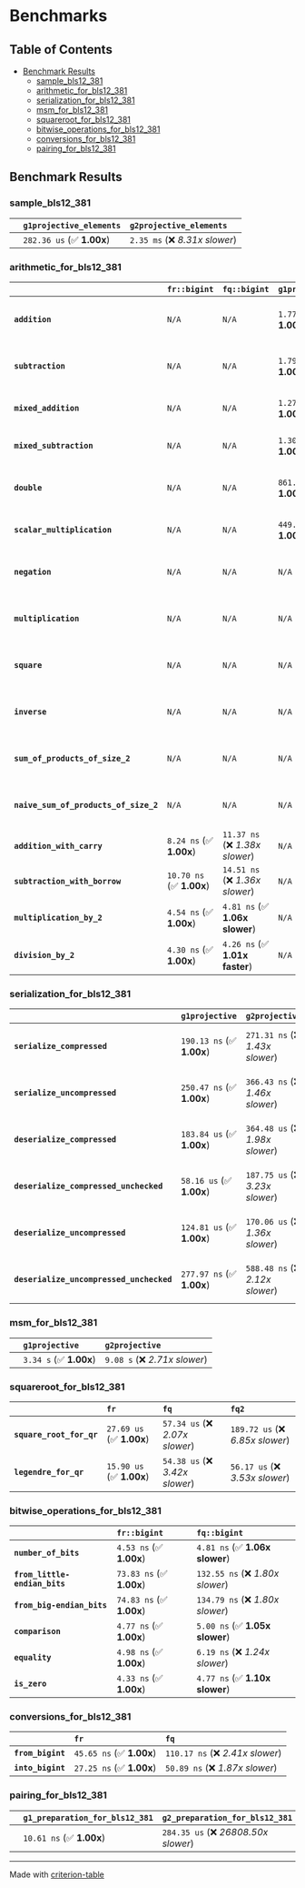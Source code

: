 # Benchmarks

## Table of Contents

- [Benchmark Results](#benchmark-results)
    - [sample_bls12_381](#sample_bls12_381)
    - [arithmetic_for_bls12_381](#arithmetic_for_bls12_381)
    - [serialization_for_bls12_381](#serialization_for_bls12_381)
    - [msm_for_bls12_381](#msm_for_bls12_381)
    - [squareroot_for_bls12_381](#squareroot_for_bls12_381)
    - [bitwise_operations_for_bls12_381](#bitwise_operations_for_bls12_381)
    - [conversions_for_bls12_381](#conversions_for_bls12_381)
    - [pairing_for_bls12_381](#pairing_for_bls12_381)

## Benchmark Results

### sample_bls12_381

|        | `g1projective_elements`          | `g2projective_elements`           |
|:-------|:---------------------------------|:--------------------------------- |
|        | `282.36 us` (✅ **1.00x**)        | `2.35 ms` (❌ *8.31x slower*)      |

### arithmetic_for_bls12_381

|                                       | `fr::bigint`             | `fq::bigint`                    | `g1projective`            | `g2projective`                 | `fq2`                            | `fq12`                            | `fq`                             | `fr`                               |
|:--------------------------------------|:-------------------------|:--------------------------------|:--------------------------|:-------------------------------|:---------------------------------|:----------------------------------|:---------------------------------|:---------------------------------- |
| **`addition`**                        | `N/A`                    | `N/A`                           | `1.77 us` (✅ **1.00x**)   | `4.98 us` (❌ *2.81x slower*)   | `36.47 ns` (🚀 **48.59x faster**) | `227.50 ns` (🚀 **7.79x faster**)  | `24.71 ns` (🚀 **71.71x faster**) | `10.91 ns` (🚀 **162.39x faster**)  |
| **`subtraction`**                     | `N/A`                    | `N/A`                           | `1.79 us` (✅ **1.00x**)   | `4.90 us` (❌ *2.73x slower*)   | `35.76 ns` (🚀 **50.11x faster**) | `217.43 ns` (🚀 **8.24x faster**)  | `20.14 ns` (🚀 **88.98x faster**) | `11.31 ns` (🚀 **158.44x faster**)  |
| **`mixed_addition`**                  | `N/A`                    | `N/A`                           | `1.27 us` (✅ **1.00x**)   | `3.53 us` (❌ *2.77x slower*)   | `N/A`                            | `N/A`                             | `N/A`                            | `N/A`                              |
| **`mixed_subtraction`**               | `N/A`                    | `N/A`                           | `1.30 us` (✅ **1.00x**)   | `3.65 us` (❌ *2.82x slower*)   | `N/A`                            | `N/A`                             | `N/A`                            | `N/A`                              |
| **`double`**                          | `N/A`                    | `N/A`                           | `861.23 ns` (✅ **1.00x**) | `2.35 us` (❌ *2.72x slower*)   | `17.14 ns` (🚀 **50.26x faster**) | `131.78 ns` (🚀 **6.54x faster**)  | `14.15 ns` (🚀 **60.88x faster**) | `6.85 ns` (🚀 **125.82x faster**)   |
| **`scalar_multiplication`**           | `N/A`                    | `N/A`                           | `449.13 us` (✅ **1.00x**) | `1.23 ms` (❌ *2.73x slower*)   | `N/A`                            | `N/A`                             | `N/A`                            | `N/A`                              |
| **`negation`**                        | `N/A`                    | `N/A`                           | `N/A`                     | `N/A`                          | `28.54 ns` (❌ *3.51x slower*)    | `143.73 ns` (❌ *17.69x slower*)   | `22.24 ns` (❌ *2.74x slower*)    | `8.13 ns` (✅ **1.00x**)            |
| **`multiplication`**                  | `N/A`                    | `N/A`                           | `N/A`                     | `N/A`                          | `288.08 ns` (❌ *5.75x slower*)   | `7.41 us` (❌ *147.93x slower*)    | `87.36 ns` (❌ *1.74x slower*)    | `50.09 ns` (✅ **1.00x**)           |
| **`square`**                          | `N/A`                    | `N/A`                           | `N/A`                     | `N/A`                          | `266.56 ns` (❌ *6.13x slower*)   | `5.26 us` (❌ *120.96x slower*)    | `76.45 ns` (❌ *1.76x slower*)    | `43.52 ns` (✅ **1.00x**)           |
| **`inverse`**                         | `N/A`                    | `N/A`                           | `N/A`                     | `N/A`                          | `16.85 us` (❌ *2.32x slower*)    | `28.87 us` (❌ *3.97x slower*)     | `16.15 us` (❌ *2.22x slower*)    | `7.27 us` (✅ **1.00x**)            |
| **`sum_of_products_of_size_2`**       | `N/A`                    | `N/A`                           | `N/A`                     | `N/A`                          | `663.49 ns` (❌ *6.31x slower*)   | `14.93 us` (❌ *142.07x slower*)   | `140.47 ns` (❌ *1.34x slower*)   | `105.09 ns` (✅ **1.00x**)          |
| **`naive_sum_of_products_of_size_2`** | `N/A`                    | `N/A`                           | `N/A`                     | `N/A`                          | `604.79 ns` (❌ *5.66x slower*)   | `14.91 us` (❌ *139.64x slower*)   | `218.66 ns` (❌ *2.05x slower*)   | `106.77 ns` (✅ **1.00x**)          |
| **`addition_with_carry`**             | `8.24 ns` (✅ **1.00x**)  | `11.37 ns` (❌ *1.38x slower*)   | `N/A`                     | `N/A`                          | `N/A`                            | `N/A`                             | `N/A`                            | `N/A`                              |
| **`subtraction_with_borrow`**         | `10.70 ns` (✅ **1.00x**) | `14.51 ns` (❌ *1.36x slower*)   | `N/A`                     | `N/A`                          | `N/A`                            | `N/A`                             | `N/A`                            | `N/A`                              |
| **`multiplication_by_2`**             | `4.54 ns` (✅ **1.00x**)  | `4.81 ns` (✅ **1.06x slower**)  | `N/A`                     | `N/A`                          | `N/A`                            | `N/A`                             | `N/A`                            | `N/A`                              |
| **`division_by_2`**                   | `4.30 ns` (✅ **1.00x**)  | `4.26 ns` (✅ **1.01x faster**)  | `N/A`                     | `N/A`                          | `N/A`                            | `N/A`                             | `N/A`                            | `N/A`                              |

### serialization_for_bls12_381

|                                          | `g1projective`            | `g2projective`                   | `fr`                               | `fq`                                | `fq2`                              | `fq12`                            |
|:-----------------------------------------|:--------------------------|:---------------------------------|:-----------------------------------|:------------------------------------|:-----------------------------------|:--------------------------------- |
| **`serialize_compressed`**               | `190.13 ns` (✅ **1.00x**) | `271.31 ns` (❌ *1.43x slower*)   | `37.82 ns` (🚀 **5.03x faster**)    | `61.13 ns` (🚀 **3.11x faster**)     | `124.72 ns` (✅ **1.52x faster**)   | `1.11 us` (❌ *5.86x slower*)      |
| **`serialize_uncompressed`**             | `250.47 ns` (✅ **1.00x**) | `366.43 ns` (❌ *1.46x slower*)   | `38.85 ns` (🚀 **6.45x faster**)    | `61.34 ns` (🚀 **4.08x faster**)     | `124.57 ns` (🚀 **2.01x faster**)   | `1.13 us` (❌ *4.51x slower*)      |
| **`deserialize_compressed`**             | `183.84 us` (✅ **1.00x**) | `364.48 us` (❌ *1.98x slower*)   | `61.96 ns` (🚀 **2966.84x faster**) | `118.21 ns` (🚀 **1555.17x faster**) | `288.48 ns` (🚀 **637.25x faster**) | `1.82 us` (🚀 **100.89x faster**)  |
| **`deserialize_compressed_unchecked`**   | `58.16 us` (✅ **1.00x**)  | `187.75 us` (❌ *3.23x slower*)   | `61.67 ns` (🚀 **943.07x faster**)  | `119.78 ns` (🚀 **485.54x faster**)  | `286.28 ns` (🚀 **203.15x faster**) | `1.83 us` (🚀 **31.70x faster**)   |
| **`deserialize_uncompressed`**           | `124.81 us` (✅ **1.00x**) | `170.06 us` (❌ *1.36x slower*)   | `60.88 ns` (🚀 **2050.18x faster**) | `118.00 ns` (🚀 **1057.65x faster**) | `290.46 ns` (🚀 **429.68x faster**) | `1.78 us` (🚀 **69.93x faster**)   |
| **`deserialize_uncompressed_unchecked`** | `277.97 ns` (✅ **1.00x**) | `588.48 ns` (❌ *2.12x slower*)   | `60.48 ns` (🚀 **4.60x faster**)    | `118.84 ns` (🚀 **2.34x faster**)    | `292.77 ns` (✅ **1.05x slower**)   | `1.78 us` (❌ *6.40x slower*)      |

### msm_for_bls12_381

|        | `g1projective`          | `g2projective`                 |
|:-------|:------------------------|:------------------------------ |
|        | `3.34 s` (✅ **1.00x**)  | `9.08 s` (❌ *2.71x slower*)    |

### squareroot_for_bls12_381

|                          | `fr`                     | `fq`                            | `fq2`                             |
|:-------------------------|:-------------------------|:--------------------------------|:--------------------------------- |
| **`square_root_for_qr`** | `27.69 us` (✅ **1.00x**) | `57.34 us` (❌ *2.07x slower*)   | `189.72 us` (❌ *6.85x slower*)    |
| **`legendre_for_qr`**    | `15.90 us` (✅ **1.00x**) | `54.38 us` (❌ *3.42x slower*)   | `56.17 us` (❌ *3.53x slower*)     |

### bitwise_operations_for_bls12_381

|                               | `fr::bigint`             | `fq::bigint`                      |
|:------------------------------|:-------------------------|:--------------------------------- |
| **`number_of_bits`**          | `4.53 ns` (✅ **1.00x**)  | `4.81 ns` (✅ **1.06x slower**)    |
| **`from_little-endian_bits`** | `73.83 ns` (✅ **1.00x**) | `132.55 ns` (❌ *1.80x slower*)    |
| **`from_big-endian_bits`**    | `74.83 ns` (✅ **1.00x**) | `134.79 ns` (❌ *1.80x slower*)    |
| **`comparison`**              | `4.77 ns` (✅ **1.00x**)  | `5.00 ns` (✅ **1.05x slower**)    |
| **`equality`**                | `4.98 ns` (✅ **1.00x**)  | `6.19 ns` (❌ *1.24x slower*)      |
| **`is_zero`**                 | `4.33 ns` (✅ **1.00x**)  | `4.77 ns` (✅ **1.10x slower**)    |

### conversions_for_bls12_381

|                   | `fr`                     | `fq`                              |
|:------------------|:-------------------------|:--------------------------------- |
| **`from_bigint`** | `45.65 ns` (✅ **1.00x**) | `110.17 ns` (❌ *2.41x slower*)    |
| **`into_bigint`** | `27.25 ns` (✅ **1.00x**) | `50.89 ns` (❌ *1.87x slower*)     |

### pairing_for_bls12_381

|        | `g1_preparation_for_bls12_381`          | `g2_preparation_for_bls12_381`          | `miller_loop_for_bls12_381`          | `final_exponentiation_for_bls12_381`          | `full_pairing_for_bls12_381`           |
|:-------|:----------------------------------------|:----------------------------------------|:-------------------------------------|:----------------------------------------------|:-------------------------------------- |
|        | `10.61 ns` (✅ **1.00x**)                | `284.35 us` (❌ *26808.50x slower*)      | `720.41 us` (❌ *67919.48x slower*)   | `1.24 ms` (❌ *116645.50x slower*)             | `2.24 ms` (❌ *210763.60x slower*)      |

---
Made with [criterion-table](https://github.com/nu11ptr/criterion-table)

